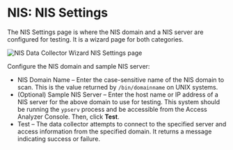 # NIS: NIS Settings

The NIS Settings page is where the NIS domain and a NIS server are configured for testing. It is a wizard page for both categories.

![NIS Data Collector Wizard NIS Settings page](/img/product_docs/activitymonitor/config/dellpowerscale/settings.png)

Configure the NIS domain and sample NIS server:

- NIS Domain Name – Enter the case-sensitive name of the NIS domain to scan. This is the value returned by ```/bin/domainname``` on UNIX systems.
- (Optional) Sample NIS Server – Enter the host name or IP address of a NIS server for the above domain to use for testing. This system should be running the ```ypserv``` process and be accessible from the Access Analyzer Console. Then, click __Test__.
- Test – The data collector attempts to connect to the specified server and access information from the specified domain. It returns a message indicating success or failure.
